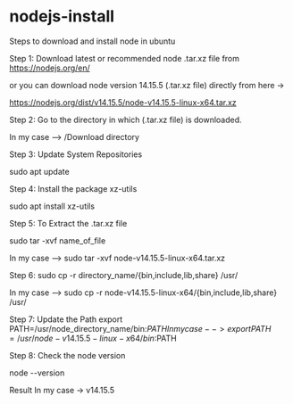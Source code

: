 # nodejs-install
Steps to download and install node in ubuntu

Step 1: Download latest or recommended node .tar.xz file from https://nodejs.org/en/

or you can download node version 14.15.5 (.tar.xz file) directly from here ->

https://nodejs.org/dist/v14.15.5/node-v14.15.5-linux-x64.tar.xz

Step 2: Go to the directory in which (.tar.xz file) is downloaded.

In my case --> /Download directory

Step 3: Update System Repositories

sudo apt update

Step 4: Install the package xz-utils

sudo apt install xz-utils

Step 5: To Extract the .tar.xz file

sudo tar -xvf name_of_file

In my case --> sudo tar -xvf node-v14.15.5-linux-x64.tar.xz

Step 6: sudo cp -r directory_name/{bin,include,lib,share} /usr/

In my case --> sudo cp -r node-v14.15.5-linux-x64/{bin,include,lib,share} /usr/

Step 7: Update the Path export PATH=/usr/node_directory_name/bin:$PATH
In my case --> export PATH=/usr/node-v14.15.5-linux-x64/bin:$PATH

Step 8: Check the node version

node --version

Result In my case -> v14.15.5
